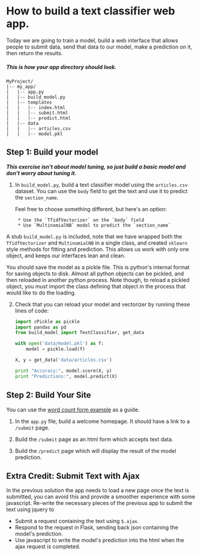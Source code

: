 # How to build a text classifier web app.  
Today we are going to train a model, build a web interface that allows people to submit data, send that data to our model, make a prediction on it, then return the results.

##### This is how your app directory should look.  
```
MyProject/
|-- my_app/
|   |-- app.py
|   |-- build_model.py
|   |-- templates
|   |   |-- index.html
|   |   |-- submit.html
|   |   |-- predict.html
|   |-- data
|   |   |-- articles.csv
|   |   |-- model.pkl
```

## Step 1: Build your model

***This exercise isn't about model tuning, so just build a basic model and don't worry about tuning it.***

1. In `build_model.py`, build a text classifier model using the `articles.csv` dataset. You can use the `body` field to get the text and use it to predict the `section_name`.

    Feel free to choose something different, but here's an option:

        * Use the `TfidfVectorizer` on the `body` field
        * Use `MultinomialNB` model to predict the `section_name`

A stub `build_model.py` is included, note that we have wrapped both the `TfidfVectorizer` and `MultinomialNB` in a single class, and created `sklearn` style methods for fitting and prediction.  This allows us work with only one object, and keeps our interfaces lean and clean.

You should save the model as a pickle file.  This is python's internal format for saving objects to disk.  Almost all python objects can be pickled, and then reloaded in another python process.  Note though, to reload a pickled object, you *must* import the class defining that object in the process that would like to do the loading.

2. Check that you can reload your model and vectorizer by running these lines of code:

    ```python
    import cPickle as pickle
    import pandas as pd
    from build_model import TextClassifier, get_data

    with open('data/model.pkl') as f:
        model = pickle.load(f)

    X, y = get_data('data/articles.csv')

    print "Accuracy:", model.score(X, y)
    print "Predictions:", model.predict(X)
    ```

## Step 2:  Build Your Site

You can use the [word count form example](examples/example_with_form.py) as a guide.

1. In the `app.py` file, build a welcome homepage. It should have a link to a `/submit` page.

2. Build the `/submit` page as an html form which accepts text data.

3. Build the `/predict` page which will display the result of the model prediction.

## Extra Credit:  Submit Text with Ajax

In the previous solution the app needs to load a new page once the text is submitted, you can avoid this and provide a smoother experience with some javascript.  Re-write the necessary pieces of the previous app to submit the text using jquery to

  - Submit a request containing the text using `$.ajax`.
  - Respond to the request in Flask, sending back json containing the model's prediction.
  - Use javascript to write the model's prediction into the html when the ajax request is completed.

